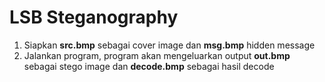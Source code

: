 # LSB Steganography

1. Siapkan **src.bmp** sebagai cover image dan **msg.bmp** hidden message
2. Jalankan program, program akan mengeluarkan output **out.bmp** sebagai stego image dan **decode.bmp** sebagai hasil decode
